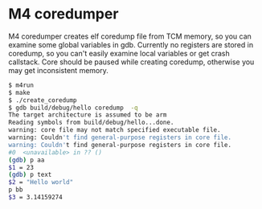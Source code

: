 # M4 coredumper
M4 coredumper creates elf coredump file from TCM memory, so you can examine some global variables in gdb.
Currently no registers are stored in coredump, so you can't easily examine local variables or get crash callstack.
Core should be paused while creating coredump, otherwise you may get inconsistent memory.
```sh
$ m4run
$ make
$ ./create_coredump
$ gdb build/debug/hello coredump  -q
The target architecture is assumed to be arm
Reading symbols from build/debug/hello...done.
warning: core file may not match specified executable file.
warning: Couldn't find general-purpose registers in core file.
warning: Couldn't find general-purpose registers in core file.
#0  <unavailable> in ?? ()
(gdb) p aa
$1 = 23
(gdb) p text
$2 = "Hello world"
p bb
$3 = 3.14159274
```
